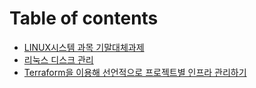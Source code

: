 # Table of contents

* [LINUX시스템 과목 기말대체과제](README.md)
* [리눅스 디스크 관리](undefined.md)
* [Terraform을 이용해 선언적으로 프로젝트별 인프라 관리하기](terraform.md)
